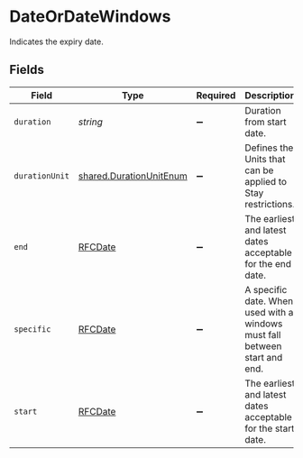 # DateOrDateWindows

Indicates the expiry date.


## Fields

| Field                                                                      | Type                                                                       | Required                                                                   | Description                                                                | Example                                                                    |
| -------------------------------------------------------------------------- | -------------------------------------------------------------------------- | -------------------------------------------------------------------------- | -------------------------------------------------------------------------- | -------------------------------------------------------------------------- |
| `duration`                                                                 | *string*                                                                   | :heavy_minus_sign:                                                         | Duration from  start date.                                                 | P1D                                                                        |
| `durationUnit`                                                             | [shared.DurationUnitEnum](../../models/shared/durationunitenum.md)         | :heavy_minus_sign:                                                         | Defines the Units that can be applied to Stay restrictions.                |                                                                            |
| `end`                                                                      | [RFCDate](../../types/rfcdate.md)                                          | :heavy_minus_sign:                                                         | The earliest and latest dates acceptable for the end date.                 | 2023-03-03                                                                 |
| `specific`                                                                 | [RFCDate](../../types/rfcdate.md)                                          | :heavy_minus_sign:                                                         | A specific date. When used with a windows must fall between start and end. | 2023-03-03                                                                 |
| `start`                                                                    | [RFCDate](../../types/rfcdate.md)                                          | :heavy_minus_sign:                                                         | The earliest and latest dates acceptable for the start date.               | 2023-03-03                                                                 |